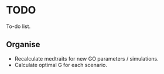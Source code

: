 # TODO
To-do list. 

## Organise
* Recalculate medtraits for new GO parameters / simulations.
* Calculate optimal G for each scenario.